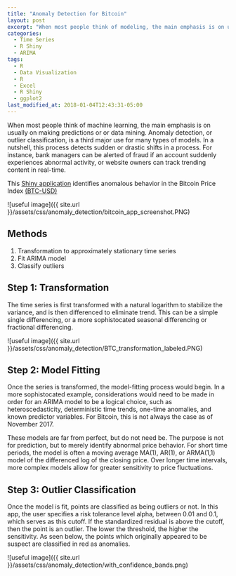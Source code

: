 ```yaml
---
title: "Anomaly Detection for Bitcoin"
layout: post
excerpt: "When most people think of modeling, the main emphasis is on usually on making predictions or data mining.  Anomaly detection is a third major use"
categories:
  - Time Series
  - R Shiny
  - ARIMA
tags:
  - R
  - Data Visualization
  - R
  - Excel
  - R Shiny
  - ggplot2
last_modified_at: 2018-01-04T12:43:31-05:00
---
```


When most people think of machine learning, the main emphasis is on usually on making predictions or or data mining.  Anomaly detection, or outlier classification, is a third major use for many types of models.  In a nutshell, this process detects sudden or drastic shifts in a process.  For instance, bank managers can be alerted of fraud if an account suddenly experiences abnormal activity, or website owners can track trending content in real-time.

This [Shiny application]() identifies anomalous behavior in the Bitcoin Price Index [(BTC-USD)](https://finance.yahoo.com/quote/BTCUSD=X/)

![useful image]({{ site.url }}/assets/css/anomaly_detection/bitcoin_app_screenshot.PNG)

## Methods

1. Transformation to approximately stationary time series
2. Fit ARIMA model
3. Classify outliers

## Step 1: Transformation

The time series is first transformed with a natural logarithm to stabilize the variance, and is then differenced to eliminate trend.  This can be a simple single differencing, or a more sophistocated seasonal differencing or fractional differencing.

![useful image]({{ site.url }}/assets/css/anomaly_detection/BTC_transformation_labeled.PNG)

## Step 2: Model Fitting

Once the series is transformed, the model-fitting process would begin.  In a more sophistocated example, considerations would need to be made in order for an ARIMA model to be a logical choice, such as heteroscedasticity, deterministic time trends, one-time anomalies, and known predictor variables.  For Bitcoin, this is not always the case as of November 2017.

These models are far from perfect, but do not need be.  The purpose is not for prediction, but to merely identify abnormal price behavior.  For short time periods, the model is often a moving average MA(1), AR(1), or ARMA(1,1) model of the differenced log of the closing price.  Over longer time intervals, more complex models allow for greater sensitivity to price fluctuations.

## Step 3: Outlier Classification

Once the model is fit, points are classified as being outliers or not.  In this app, the user specifies a risk tolerance level alpha, between 0.01 and 0.1, which serves as this cutoff.  If the standardized residual is above the cutoff, then the point is an outlier.  The lower the threshold, the higher the sensitivity.  As seen below, the points which originally appeared to be suspect are classified in red as anomalies.

![useful image]({{ site.url }}/assets/css/anomaly_detection/with_confidence_bands.png)







